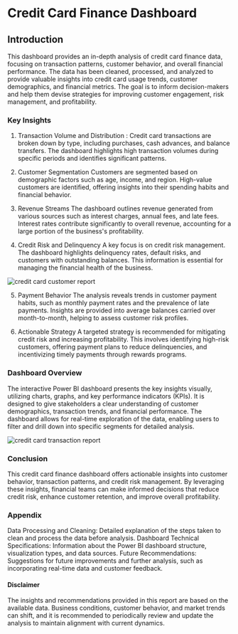 # Credit Card Finance Dashboard
## Introduction
This dashboard provides an in-depth analysis of credit card finance data, focusing on transaction patterns, customer behavior, and overall financial performance. The data has been cleaned, processed, and analyzed to provide valuable insights into credit card usage trends, customer demographics, and financial metrics. The goal is to inform decision-makers and help them devise strategies for improving customer engagement, risk management, and profitability.

### Key Insights
1. Transaction Volume and Distribution : Credit card transactions are broken down by type, including purchases, cash advances, and balance transfers. The dashboard highlights high transaction volumes during specific periods and identifies significant patterns.

2. Customer Segmentation Customers are segmented based on demographic factors such as age, income, and region. High-value customers are identified, offering insights into their spending habits and financial behavior.

3. Revenue Streams The dashboard outlines revenue generated from various sources such as interest charges, annual fees, and late fees. Interest rates contribute significantly to overall revenue, accounting for a large portion of the business's profitability.

4. Credit Risk and Delinquency A key focus is on credit risk management. The dashboard highlights delinquency rates, default risks, and customers with outstanding balances. This information is essential for managing the financial health of the business.

![credit card customer report](https://github.com/user-attachments/assets/fa7fd8f1-6229-454f-9b2f-ab90510fcb62)

5. Payment Behavior The analysis reveals trends in customer payment habits, such as monthly payment rates and the prevalence of late payments. Insights are provided into average balances carried over month-to-month, helping to assess customer risk profiles.

6. Actionable Strategy A targeted strategy is recommended for mitigating credit risk and increasing profitability. This involves identifying high-risk customers, offering payment plans to reduce delinquencies, and incentivizing timely payments through rewards programs.

### Dashboard Overview
The interactive Power BI dashboard presents the key insights visually, utilizing charts, graphs, and key performance indicators (KPIs). It is designed to give stakeholders a clear understanding of customer demographics, transaction trends, and financial performance. The dashboard allows for real-time exploration of the data, enabling users to filter and drill down into specific segments for detailed analysis.


![credit card transaction report](https://github.com/user-attachments/assets/f1aac15f-a5d8-4998-92d5-76b72e7ee3d2)

### Conclusion
This credit card finance dashboard offers actionable insights into customer behavior, transaction patterns, and credit risk management. By leveraging these insights, financial teams can make informed decisions that reduce credit risk, enhance customer retention, and improve overall profitability.

### Appendix
Data Processing and Cleaning: Detailed explanation of the steps taken to clean and process the data before analysis.
Dashboard Technical Specifications: Information about the Power BI dashboard structure, visualization types, and data sources.
Future Recommendations: Suggestions for future improvements and further analysis, such as incorporating real-time data and customer feedback.
#### Disclaimer
The insights and recommendations provided in this report are based on the available data. Business conditions, customer behavior, and market trends can shift, and it is recommended to periodically review and update the analysis to maintain alignment with current dynamics.
